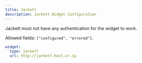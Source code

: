 ```yaml
---
title: Jackett
description: Jackett Widget Configuration
---
```


Jackett must not have any authentication for the widget to work.

Allowed fields: `["configured", "errored"]`.

```yaml
widget:
  type: jackett
  url: http://jackett.host.or.ip
```
